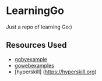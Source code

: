 # LearningGo
Just a repo of learning Go:)


## Resources Used 
 - [gobyexample](https://gobyexample.com)
 - [gowebexamples](https://gowebexamples.com/)
 - [hyperskill] (https://hyperskill.org)




